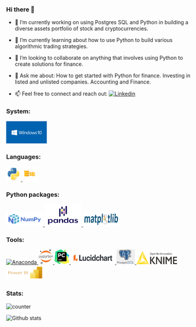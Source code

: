 ### Hi there 👋

- 🔭 I’m currently working on using Postgres SQL and Python in building a diverse assets portfolio of stock and cryptocurrencies.   

- 🌱 I’m currently learning about how to use Python to build various algorithmic trading strategies.  

- 👯 I’m looking to collaborate on anything that involves using Python to create solutions for finance.   

- 💬 Ask me about: 
           How to get started with Python for finance. 
           Investing in listed and unlisted companies. 
           Accounting and Finance. 

- 📫 Feel free to connect and reach out:  [![Linkedin](https://img.shields.io/badge/-LinkedIn-blue?style=flat&logo=Linkedin&logoColor=white)](http://www.linkedin.com/in/irinamariamocan)


<h3 align="left">System:</h3>
<p align="left"> 
    <a href="https://www.microsoft.com/en-us/windows/get-windows-10" target="_blank"> <img src="icons/windows.jpg" width="110" height="60"/> </a>
</p>

<h3 align="left">Languages:</h3>
<p align="left"> 
    <a href="https://www.python.org" target="_blank"> <img src="https://raw.githubusercontent.com/devicons/devicon/master/icons/python/python-original.svg" alt="python" width="40" height="40"/> </a> 
    <a href="https://en.wikipedia.org/wiki/SQL#:~:text=listen)%20S%2DQ%2DL%2C%20%2F%CB%88s,stream%20management%20system%20(RDSMS)." target="_blank"> <img src="icons/SQL.jpg" alt="SQL" width="40" height="40"/> </a> 
           
           
</p>

<h3 align="left">Python packages:</h3>
<p align="left"> 
    <a href="https://numpy.org/" target="_blank"> <img src="icons/numpy.png" alt="NumPy" width="100" height="40"/> </a> 
    <a href="https://pandas.pydata.org/" target="_blank"> <img src="icons/pandas.png" alt="Pandas" width="100" height="60"/> </a>
    <a href="https://matplotlib.org/" target="_blank"> <img src="icons/matplotlib.svg" alt="matplotlib" width="100" height="40"/> </a>
           
</p>

<h3 align="left">Tools:</h3>
<p align="left">
    <a href="https://anaconda.org/" target="_blank"> <img src="https://www.clipartkey.com/mpngs/m/227-2271689_transparent-anaconda-logo-png.png" alt="Anaconda" width="40" height="40"/> </a> 
    <a href="https://jupyter.org/" target="_blank"> <img src="https://raw.githubusercontent.com/devicons/devicon/master/icons/jupyter/jupyter-original-wordmark.svg" alt="Jupyter Notebook" width="40" height="40"/> </a> 
    <a href="https://www.jetbrains.com/pycharm/" target="_blank"> <img src="icons/pycharm.png" alt="PyCharm" width="40" height="40"/> </a>
    <a href="https://www.lucidchart.com/pages/integrations/github?utm_source=google&utm_medium=cpc&utm_campaign=_en_tier1_mixed_search_brand_bmm_&km_CPC_CampaignId=1490375424&km_CPC_AdGroupID=106141745441&km_CPC_Keyword=%2Blucidchart%20%2Bgithub&km_CPC_MatchType=b&km_CPC_ExtensionID=&km_CPC_Network=g&km_CPC_AdPosition=&km_CPC_Creative=441665757045&km_CPC_TargetID=kwd-938876739594&km_CPC_Country=9046884&km_CPC_Device=c&km_CPC_placement=&km_CPC_target=&mkwid=s6MpoMVum_pcrid_441665757045_pkw_%2Blucidchart%20%2Bgithub_pmt_b_pdv_c_slid__pgrid_106141745441_ptaid_kwd-938876739594_&gclid=CjwKCAjwvMqDBhB8EiwA2iSmPHvTiTlsluYAIVY5OeGc_SnbSNac6pQiSUXG-Mj5ZpJ3u_nnRakEYRoC1F8QAvD_BwE" target="_blank"> <img src="icons/lucidchart.jpg" alt="Lucidchart" width="120" height="35"/> </a>
       <a href="https://www.postgresql.org/" target="_blank"> <img src="icons/postgres.jpg" alt="Postgres SQL" width="50" height="40"/> </a>     
       <a href="https://www.knime.com/" target="_blank"> <img src="icons/knime.png" alt="Knime" width="110" height="35"/> </a>  
       <a href="https://powerbi.microsoft.com/en-us/" target="_blank"> <img src="icons/powerbi.png" alt="Knime" width="110" height="40"/> </a> 
        
</p>

<h3 align="left">Stats:</h3>

![counter](https://ennr0orc4sd53jn.m.pipedream.net)

![Github stats](https://github-readme-stats.vercel.app/api?username=irinamaria)


<!--
**IrinaMaria/IrinaMaria** is a ✨ _special_ ✨ repository because its `README.md` (this file) appears on your GitHub profile.

Here are some ideas to get you started:

- 🤔 I’m looking for help with ...
- 💬 Ask me about ...
- 😄 Pronouns: ...
- ⚡ Fun fact: ...
-->
